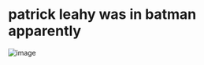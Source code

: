 # patrick leahy was in batman apparently

![image](https://github.com/user-attachments/assets/cc07da3f-29eb-4e64-82ae-5c1f310f927c)
